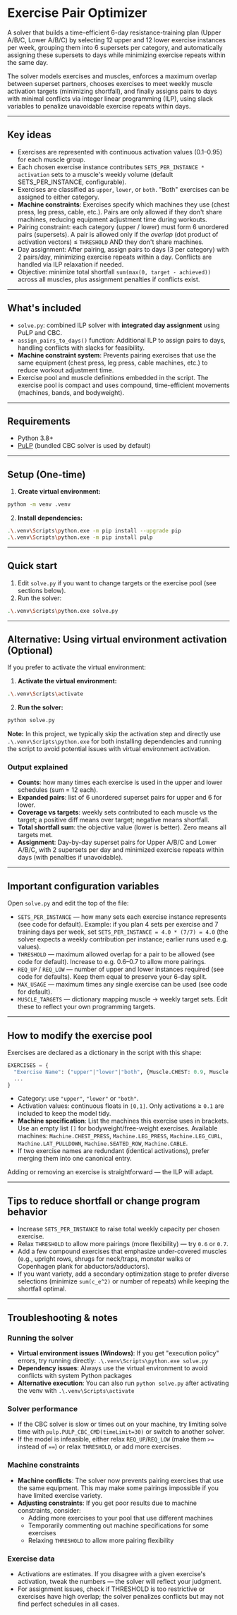 # Exercise Pair Optimizer

A solver that builds a time-efficient 6-day resistance-training plan (Upper A/B/C, Lower A/B/C) by selecting 12 upper and 12 lower exercise instances per week, grouping them into 6 supersets per category, and automatically assigning these supersets to days while minimizing exercise repeats within the same day.

The solver models exercises and muscles, enforces a maximum overlap between superset partners, chooses exercises to meet weekly muscle activation targets (minimizing shortfall), and finally assigns pairs to days with minimal conflicts via integer linear programming (ILP), using slack variables to penalize unavoidable exercise repeats within days.

---

## Key ideas

* Exercises are represented with continuous activation values (0.1–0.95) for each muscle group.
* Each chosen exercise instance contributes `SETS_PER_INSTANCE * activation` sets to a muscle's weekly volume (default SETS_PER_INSTANCE, configurable).
* Exercises are classified as `upper`, `lower`, or `both`. "Both" exercises can be assigned to either category.
* **Machine constraints**: Exercises specify which machines they use (chest press, leg press, cable, etc.). Pairs are only allowed if they don't share machines, reducing equipment adjustment time during workouts.
* Pairing constraint: each category (upper / lower) must form 6 unordered pairs (supersets). A pair is allowed only if the *overlap* (dot product of activation vectors) ≤ `THRESHOLD` AND they don't share machines.
* Day assignment: After pairing, assign pairs to days (3 per category) with 2 pairs/day, minimizing exercise repeats within a day. Conflicts are handled via ILP relaxation if needed.
* Objective: minimize total shortfall `sum(max(0, target - achieved))` across all muscles, plus assignment penalties if conflicts exist.

---

## What's included

* `solve.py`: combined ILP solver with **integrated day assignment** using PuLP and CBC.
* `assign_pairs_to_days()` function: Additional ILP to assign pairs to days, handling conflicts with slacks for feasibility.
* **Machine constraint system**: Prevents pairing exercises that use the same equipment (chest press, leg press, cable machines, etc.) to reduce workout adjustment time.
* Exercise pool and muscle definitions embedded in the script. The exercise pool is compact and uses compound, time-efficient movements (machines, bands, and bodyweight).

---

## Requirements

* Python 3.8+
* [PuLP](https://pypi.org/project/PuLP/) (bundled CBC solver is used by default)

---

## Setup (One-time)

1. **Create virtual environment:**
```bash
python -m venv .venv
```

2. **Install dependencies:**
```bash
.\.venv\Scripts\python.exe -m pip install --upgrade pip
.\.venv\Scripts\python.exe -m pip install pulp
```

---

## Quick start

1. Edit `solve.py` if you want to change targets or the exercise pool (see sections below).
2. Run the solver:
```bash
.\.venv\Scripts\python.exe solve.py
```

---

## Alternative: Using virtual environment activation (Optional)

If you prefer to activate the virtual environment:

1. **Activate the virtual environment:**
```bash
.\.venv\Scripts\activate
```

2. **Run the solver:**
```bash
python solve.py
```

**Note:** In this project, we typically skip the activation step and directly use `.\.venv\Scripts\python.exe` for both installing dependencies and running the script to avoid potential issues with virtual environment activation.

### Output explained

* **Counts**: how many times each exercise is used in the upper and lower schedules (sum = 12 each).
* **Expanded pairs**: list of 6 unordered superset pairs for upper and 6 for lower.
* **Coverage vs targets**: weekly sets contributed to each muscle vs the target; a positive diff means over target; negative means shortfall.
* **Total shortfall sum**: the objective value (lower is better). Zero means all targets met.
* **Assignment**: Day-by-day superset pairs for Upper A/B/C and Lower A/B/C, with 2 supersets per day and minimized exercise repeats within days (with penalties if unavoidable).

---

## Important configuration variables

Open `solve.py` and edit the top of the file:

* `SETS_PER_INSTANCE` — how many sets each exercise instance represents (see code for default). Example: if you plan 4 sets per exercise and 7 training days per week, set `SETS_PER_INSTANCE = 4.0 * (7/7) = 4.0` (the solver expects a weekly contribution per instance; earlier runs used e.g. values).
* `THRESHOLD` — maximum allowed overlap for a pair to be allowed (see code for default). Increase to e.g. 0.6–0.7 to allow more pairings.
* `REQ_UP` / `REQ_LOW` — number of upper and lower instances required (see code for defaults). Keep them equal to preserve your 6-day split.
* `MAX_USAGE` — maximum times any single exercise can be used (see code for default).
* `MUSCLE_TARGETS` — dictionary mapping muscle → weekly target sets. Edit these to reflect your own programming targets.

---

## How to modify the exercise pool

Exercises are declared as a dictionary in the script with this shape:

```py
EXERCISES = {
  "Exercise Name": ("upper"|"lower"|"both", {Muscle.CHEST: 0.9, Muscle.LATS: 0.35, ...}, [Machine.CHEST_PRESS, Machine.CABLE]),
  ...
}
```

* Category: use `"upper"`, `"lower"` or `"both"`.
* Activation values: continuous floats in `[0,1]`. Only activations ≥ `0.1` are included to keep the model tidy.
* **Machine specification**: List the machines this exercise uses in brackets. Use an empty list `[]` for bodyweight/free-weight exercises. Available machines: `Machine.CHEST_PRESS`, `Machine.LEG_PRESS`, `Machine.LEG_CURL`, `Machine.LAT_PULLDOWN`, `Machine.SEATED_ROW`, `Machine.CABLE`.
* If two exercise names are redundant (identical activations), prefer merging them into one canonical entry.

Adding or removing an exercise is straightforward — the ILP will adapt.

---

## Tips to reduce shortfall or change program behavior

* Increase `SETS_PER_INSTANCE` to raise total weekly capacity per chosen exercise.
* Relax `THRESHOLD` to allow more pairings (more flexibility) — try `0.6` or `0.7`.
* Add a few compound exercises that emphasize under-covered muscles (e.g., upright rows, shrugs for neck/traps, monster walks or Copenhagen plank for abductors/adductors).
* If you want variety, add a secondary optimization stage to prefer diverse selections (minimize `sum(c_e^2)` or number of repeats) while keeping the shortfall optimal.

---

## Troubleshooting & notes

### Running the solver
* **Virtual environment issues (Windows)**: If you get "execution policy" errors, try running directly: `.\.venv\Scripts\python.exe solve.py`
* **Dependency issues**: Always use the virtual environment to avoid conflicts with system Python packages
* **Alternative execution**: You can also run `python solve.py` after activating the venv with `.\.venv\Scripts\activate`

### Solver performance
* If the CBC solver is slow or times out on your machine, try limiting solve time with `pulp.PULP_CBC_CMD(timeLimit=30)` or switch to another solver.
* If the model is infeasible, either relax `REQ_UP`/`REQ_LOW` (make them `>=` instead of `==`) or relax `THRESHOLD`, or add more exercises.

### Machine constraints
* **Machine conflicts**: The solver now prevents pairing exercises that use the same equipment. This may make some pairings impossible if you have limited exercise variety.
* **Adjusting constraints**: If you get poor results due to machine constraints, consider:
  - Adding more exercises to your pool that use different machines
  - Temporarily commenting out machine specifications for some exercises
  - Relaxing `THRESHOLD` to allow more pairing flexibility

### Exercise data
* Activations are estimates. If you disagree with a given exercise's activation, tweak the numbers — the solver will reflect your judgment.
* For assignment issues, check if THRESHOLD is too restrictive or exercises have high overlap; the solver penalizes conflicts but may not find perfect schedules in all cases.
